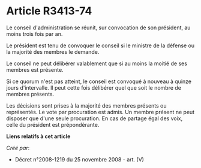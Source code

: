 # Article R3413-74

Le conseil d'administration se réunit, sur convocation de son président, au moins trois fois par an.

Le président est tenu de convoquer le conseil si le ministre de la défense ou la majorité des membres le demande.

Le conseil ne peut délibérer valablement que si au moins la moitié de ses membres est présente.

Si ce quorum n'est pas atteint, le conseil est convoqué à nouveau à quinze jours d'intervalle. Il peut cette fois délibérer
quel que soit le nombre de membres présents.

Les décisions sont prises à la majorité des membres présents ou représentés. Le vote par procuration est admis. Un membre
présent ne peut disposer que d'une seule procuration. En cas de partage égal des voix, celle du président est prépondérante.

**Liens relatifs à cet article**

_Créé par_:

  - Décret n°2008-1219 du 25 novembre 2008 - art. (V)
